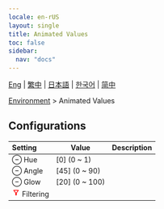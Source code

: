 ```yaml
---
locale: en-rUS
layout: single
title: Animated Values
toc: false
sidebar:
  nav: "docs"
---
```

[Eng](/dancexr/menu/2025.5/scene/auto_updates) | [繁中](/tw/dancexr/menu/2025.5/scene/auto_updates) | [日本語](/jp/dancexr/menu/2025.5/scene/auto_updates) | [한국어](/kr/dancexr/menu/2025.5/scene/auto_updates) | [简中](/zh/dancexr/menu/2025.5/scene/auto_updates)

[Environment](../menu#Environment) > Animated Values

## Configurations

| Setting | Value | Description |
| :--- | --- | :--- |
| ⊖ Hue | [0] (0 ~ 1) | 
| ⊖ Angle | [45] (0 ~ 90) | 
| ⊖ Glow | [20] (0 ~ 100) | 
| <img src="/images/icon/ic_filter.png" alt="filter icon"/> Filtering || 
